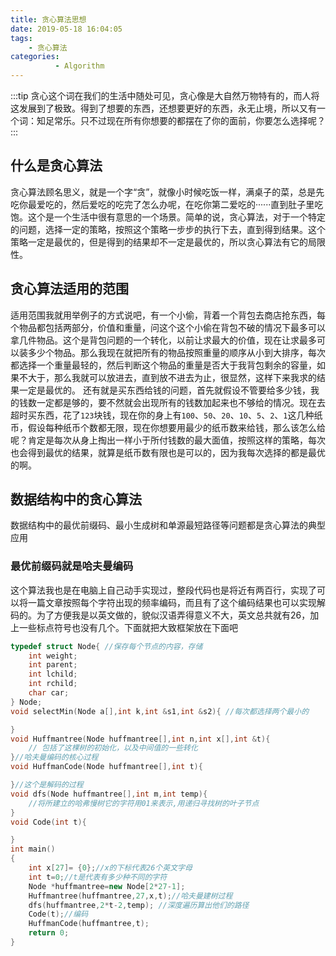 ```yaml
---
title: 贪心算法思想
date: 2019-05-18 16:04:05
tags: 
    - 贪心算法
categories:
          - Algorithm
---
```


:::tip
贪心这个词在我们的生活中随处可见，贪心像是大自然万物特有的，而人将这发展到了极致。得到了想要的东西，还想要更好的东西，永无止境，所以又有一个词：知足常乐。只不过现在所有你想要的都摆在了你的面前，你要怎么选择呢？
:::

<!-- more -->

## 什么是贪心算法
贪心算法顾名思义，就是一个字“贪”，就像小时候吃饭一样，满桌子的菜，总是先吃你最爱吃的，然后爱吃的吃完了怎么办呢，在吃你第二爱吃的······直到肚子里吃饱。这个是一个生活中很有意思的一个场景。简单的说，贪心算法，对于一个特定的问题，选择一定的策略，按照这个策略一步步的执行下去，直到得到结果。这个策略一定是最优的，但是得到的结果却不一定是最优的，所以贪心算法有它的局限性。

## 贪心算法适用的范围
适用范围我就用举例子的方式说吧，有一个小偷，背着一个背包去商店抢东西，每个物品都包括两部分，价值和重量，问这个这个小偷在背包不破的情况下最多可以拿几件物品。这个是背包问题的一个转化，以前让求最大的价值，现在让求最多可以装多少个物品。那么我现在就把所有的物品按照重量的顺序从小到大排序，每次都选择一个重量最轻的，然后判断这个物品的重量是否大于我背包剩余的容量，如果不大于，那么我就可以放进去，直到放不进去为止，很显然，这样下来我求的结果一定是最优的。
还有就是买东西给钱的问题，首先就假设不管要给多少钱，我的钱数一定都是够的，要不然就会出现所有的钱数加起来也不够给的情况。现在去超时买东西，花了`123`块钱，现在你的身上有`100`、`50`、`20`、`10`、`5`、`2`、`1`这几种纸币，假设每种纸币个数都无限，现在你想要用最少的纸币数来给钱，那么该怎么给呢？肯定是每次从身上掏出一样小于所付钱数的最大面值，按照这样的策略，每次也会得到最优的结果，就算是纸币数有限也是可以的，因为我每次选择的都是最优的啊。

## 数据结构中的贪心算法
数据结构中的最优前缀码、最小生成树和单源最短路径等问题都是贪心算法的典型应用
### 最优前缀码就是哈夫曼编码
这个算法我也是在电脑上自己动手实现过，整段代码也是将近有两百行，实现了可以将一篇文章按照每个字符出现的频率编码，而且有了这个编码结果也可以实现解码的。为了方便我是以英文做的，貌似汉语弄得意义不大，英文总共就有26，加上一些标点符号也没有几个。下面就把大致框架放在下面吧
```cpp
typedef struct Node{ //保存每个节点的内容，存储
    int weight;
    int parent;
    int lchild;
    int rchild;
    char car;
} Node;
void selectMin(Node a[],int k,int &s1,int &s2){ //每次都选择两个最小的

}
void Huffmantree(Node huffmantree[],int n,int x[],int &t){
    // 包括了这棵树的初始化，以及中间值的一些转化
}//哈夫曼编码的核心过程
void HuffmanCode(Node huffmantree[],int t){

}//这个是解码的过程
void dfs(Node huffmantree[],int m,int temp){
    //将所建立的哈弗慢树它的字符用01来表示,用递归寻找树的叶子节点
}   
void Code(int t){

}
int main()
{
    int x[27]= {0};//x的下标代表26个英文字母
    int t=0;//t是代表有多少种不同的字符
    Node *huffmantree=new Node[2*27-1];
    Huffmantree(huffmantree,27,x,t);//哈夫曼建树过程
    dfs(huffmantree,2*t-2,temp); //深度遍历算出他们的路径
    Code(t);//编码
    HuffmanCode(huffmantree,t);
    return 0;
}
```
